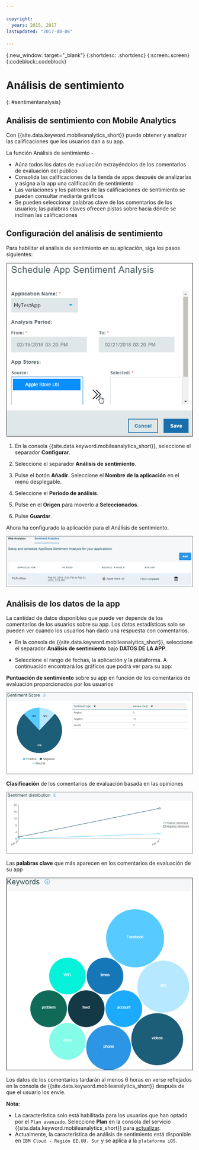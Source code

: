 ```yaml
---

copyright:
  years: 2015, 2017
lastupdated: "2017-08-06"

---
```

{:new_window: target="_blank"}
{:shortdesc: .shortdesc}
{:screen:.screen}
{:codeblock:.codeblock}

# Análisis de sentimiento
{: #sentimentanalysis}

## Análisis de sentimiento con Mobile Analytics

Con {{site.data.keyword.mobileanalytics_short}} puede obtener y analizar las calificaciones que los usuarios dan a su app.

La función Análisis de sentimiento -

 - Aúna todos los datos de evaluación extrayéndolos de los comentarios de evaluación del público
 - Consolida las calificaciones de la tienda de apps después de analizarlas y asigna a la app una calificación de sentimiento
 - Las variaciones y los patrones de las calificaciones de sentimiento se pueden consultar mediante gráficos
 - Se pueden seleccionar palabras clave de los comentarios de los usuarios; las palabras claves ofrecen pistas sobre hacia dónde se inclinan las calificaciones
 
## Configuración del análisis de sentimiento

Para habilitar el análisis de sentimiento en su aplicación, siga los pasos siguientes:

![configurar sentimiento](images/configure_sentiment.png)

1. En la consola {{site.data.keyword.mobileanalytics_short}}, seleccione el separador **Configurar**.

2. Seleccione el separador **Análisis de sentimiento**.

3. Pulse el botón
**Añadir**.  Seleccione el **Nombre de la aplicación** en el menú desplegable.

4. Seleccione el **Periodo de análisis**. 

5. Pulse en el **Origen** para moverlo a **Seleccionados**.

6. Pulse **Guardar**.

Ahora ha configurado la aplicación para el Análisis de sentimiento.

![sentimiento](images/sentiment_analysis.png)

## Análisis de los datos de la app

La cantidad de datos disponibles que puede ver depende de los comentarios de los usuarios sobre su app. Los datos estadísticos solo se pueden ver cuando los usuarios han dado una respuesta con comentarios.

 - En la consola de {{site.data.keyword.mobileanalytics_short}}, seleccione el separador **Análisis de sentimiento** bajo **DATOS DE LA APP**.

 - Seleccione el rango de fechas, la aplicación y la plataforma. A continuación encontrará los gráficos que podrá ver para su app:

**Puntuación de sentimiento** sobre su app en función de los comentarios de evaluación proporcionados por los usuarios 

![calificación de sentimiento](images/sentiment_score.png)

**Clasificación** de los comentarios de evaluación basada en las opiniones

![comentarios de evaluación](images/sentiment_review.png)

Las **palabras clave** que más aparecen en los comentarios de evaluación de su app

![palabras clave](images/sentiment_keywords.png)


Los datos de los comentarios tardarán al menos 6 horas en verse reflejados en la consola de {{site.data.keyword.mobileanalytics_short}} después de que el usuario los envíe.

**Nota:**
 - La característica solo está habilitada para los usuarios que han optado por el `Plan avanzado`. Seleccione **Plan** en la consola del servicio {{site.data.keyword.mobileanalytics_short}} para [actualizar](https://console-tok02-red.cdn.s-bluemix.net/docs/account/change-plan.html#changing).
 - Actualmente, la característica de análisis de sentimiento está disponible en `IBM Cloud - Región EE.UU. Sur` y se aplica a la `plataforma iOS`.








































